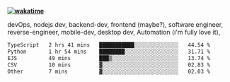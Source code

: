 **[![wakatime](https://wakatime.com/badge/user/87646243-158a-4241-a3cb-668e1fa2dbb8.svg)](https://wakatime.com/@87646243-158a-4241-a3cb-668e1fa2dbb8?style=plastic)**


devOps, nodejs dev, backend-dev, frontend (maybe?), software engineer, reverse-engineer, mobile-dev, desktop dev, Automation (i'm fully love it), 

<!--START_SECTION:waka-->

```txt
TypeScript   2 hrs 41 mins   ███████████░░░░░░░░░░░░░░   44.54 %
Python       1 hr 54 mins    ████████░░░░░░░░░░░░░░░░░   31.71 %
EJS          49 mins         ███▒░░░░░░░░░░░░░░░░░░░░░   13.74 %
CSV          10 mins         ▓░░░░░░░░░░░░░░░░░░░░░░░░   02.83 %
Other        7 mins          ▓░░░░░░░░░░░░░░░░░░░░░░░░   02.03 %
```

<!--END_SECTION:waka-->
